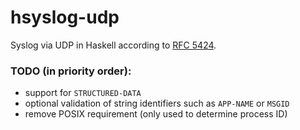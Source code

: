 # hsyslog-udp
Syslog via UDP in Haskell according to [RFC 5424][rfc].

  [rfc]: https://tools.ietf.org/html/rfc5424

### TODO (in priority order):
- support for `STRUCTURED-DATA`
- optional validation of string identifiers such as `APP-NAME` or `MSGID`
- remove POSIX requirement (only used to determine process ID)
